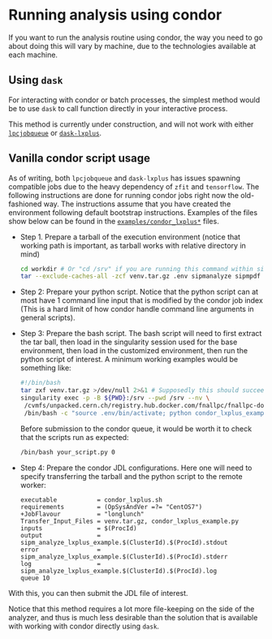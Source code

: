 # Running analysis using condor

If you want to run the analysis routine using condor, the way you need to go
about doing this will vary by machine, due to the technologies available at
each machine.

## Using `dask`

For interacting with condor or batch processes, the simplest method would be to
use `dask` to call function directly in your interactive process.

This method is currently under construction, and will not work with either
[`lpcjobqueue`][lpcjobqueue] or [`dask-lxplus`][dask-lxplus].


## Vanilla condor script usage

As of writing, both `lpcjobqueue` and `dask-lxplus` has issues spawning
compatible jobs due to the heavy dependency of `zfit` and `tensorflow`. The
following instructions are done for running condor jobs right now the
old-fashioned way. The instructions assume that you have created the
environment following default bootstrap instructions. Examples of the files
show below can be found in the [`examples/condor_lxplus*`](../examples) files.

- Step 1. Prepare a tarball of the execution environment (notice that working
  path is important, as tarball works with relative directory in mind)
  ```bash
  cd workdir # Or "cd /srv" if you are running this command within singularity
  tar --exclude-caches-all -zcf venv.tar.gz .env sipmanalyze sipmpdf
  ```
- Step 2: Prepare your python script. Notice that the python script can at most
  have 1 command line input that is modified by the condor job index (This is a
  hard limit of how condor handle command line arguments in general scripts).

- Step 3: Prepare the bash script. The bash script will need to first extract
  the tar ball, then load in the singularity session used for the base
  environment, then load in the customized environment, then run the python
  script of interest. A minimum working examples would be something like:
  ```bash
  #!/bin/bash
  tar zxf venv.tar.gz >/dev/null 2>&1 # Supposedly this should succeed and should not cause errors
  singularity exec -p -B ${PWD}:/srv --pwd /srv --nv \
   /cvmfs/unpacked.cern.ch/registry.hub.docker.com/fnallpc/fnallpc-docker:tensorflow-2.12.0-gpu-singularity \
   /bin/bash -c "source .env/bin/activate; python condor_lxplus_example.py ${0}"
  ```
  Before submission to the condor queue, it would be worth it to check that the
  scripts run as expected:
  ```bash
  /bin/bash your_script.py 0
  ```

- Step 4: Prepare the condor JDL configurations. Here one will need to specify
  transferring the tarball and the python script to the remote worker:
  ```
  executable           = condor_lxplus.sh
  requirements         = (OpSysAndVer =?= "CentOS7")
  +JobFlavour          = "longlunch"
  Transfer_Input_Files = venv.tar.gz, condor_lxplus_example.py
  inputs               = $(ProcId)
  output               = sipm_analyze_lxplus_example.$(ClusterId).$(ProcId).stdout
  error                = sipm_analyze_lxplus_example.$(ClusterId).$(ProcId).stderr
  log                  = sipm_analyze_lxplus_example.$(ClusterId).$(ProcId).log
  queue 10
  ```

With this, you can then submit the JDL file of interest.

Notice that this method requires a lot more file-keeping on the side of the
analyzer, and thus is much less desirable than the solution that is available
with working with condor directly using `dask`.

[lpcjobqueue]: https://github.com/CoffeaTeam/lpcjobqueue
[dask-lxplus]: https://github.com/cernops/dask-lxplus
